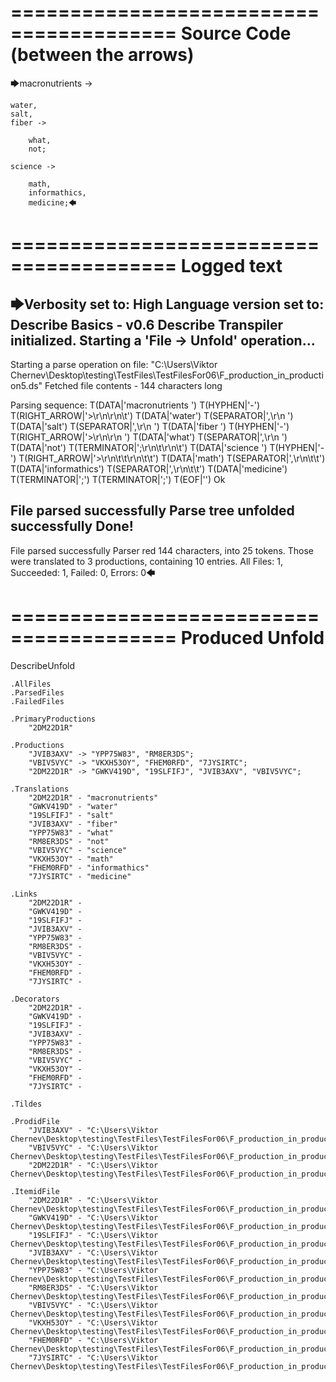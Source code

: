 ========================================
Source Code (between the arrows)
========================================

🡆macronutrients ->

	water,
    salt,
    fiber ->

        what,
        not;
	
	science ->
		
		math,
		informathics,
		medicine;🡄

========================================
Logged text
========================================

🡆Verbosity set to: High
Language version set to: Describe Basics - v0.6
Describe Transpiler initialized.
Starting a 'File -> Unfold' operation...
------------------------
Starting a parse operation on file: "C:\Users\Viktor Chernev\Desktop\testing\TestFiles\TestFilesFor06\F_production_in_production5.ds"
Fetched file contents - 144 characters long

Parsing sequence: T(DATA|'macronutrients ') T(HYPHEN|'-') T(RIGHT_ARROW|'>\r\n\r\n\t') T(DATA|'water') T(SEPARATOR|',\r\n    ') T(DATA|'salt') T(SEPARATOR|',\r\n    ') T(DATA|'fiber ') T(HYPHEN|'-') T(RIGHT_ARROW|'>\r\n\r\n        ') T(DATA|'what') T(SEPARATOR|',\r\n        ') T(DATA|'not') T(TERMINATOR|';\r\n\t\r\n\t') T(DATA|'science ') T(HYPHEN|'-') T(RIGHT_ARROW|'>\r\n\t\t\r\n\t\t') T(DATA|'math') T(SEPARATOR|',\r\n\t\t') T(DATA|'informathics') T(SEPARATOR|',\r\n\t\t') T(DATA|'medicine') T(TERMINATOR|';') T(TERMINATOR|';') T(EOF|'<EOF>') Ok

File parsed successfully
Parse tree unfolded successfully
Done!
------------------------
File parsed successfully
Parser red 144 characters, into 25 tokens.
Those were translated to 3 productions, containing 10 entries.
All Files: 1, Succeeded: 1, Failed: 0, Errors: 0🡄

========================================
Produced Unfold
========================================

DescribeUnfold

    .AllFiles
    .ParsedFiles
    .FailedFiles

    .PrimaryProductions
        "2DM22D1R" 

    .Productions
        "JVIB3AXV" -> "YPP75W83", "RM8ER3DS";
        "VBIV5VYC" -> "VKXH53OY", "FHEM0RFD", "7JYSIRTC";
        "2DM22D1R" -> "GWKV419D", "19SLFIFJ", "JVIB3AXV", "VBIV5VYC";

    .Translations
        "2DM22D1R" - "macronutrients"
        "GWKV419D" - "water"
        "19SLFIFJ" - "salt"
        "JVIB3AXV" - "fiber"
        "YPP75W83" - "what"
        "RM8ER3DS" - "not"
        "VBIV5VYC" - "science"
        "VKXH53OY" - "math"
        "FHEM0RFD" - "informathics"
        "7JYSIRTC" - "medicine"

    .Links
        "2DM22D1R" - 
        "GWKV419D" - 
        "19SLFIFJ" - 
        "JVIB3AXV" - 
        "YPP75W83" - 
        "RM8ER3DS" - 
        "VBIV5VYC" - 
        "VKXH53OY" - 
        "FHEM0RFD" - 
        "7JYSIRTC" - 

    .Decorators
        "2DM22D1R" - 
        "GWKV419D" - 
        "19SLFIFJ" - 
        "JVIB3AXV" - 
        "YPP75W83" - 
        "RM8ER3DS" - 
        "VBIV5VYC" - 
        "VKXH53OY" - 
        "FHEM0RFD" - 
        "7JYSIRTC" - 

    .Tildes

    .ProdidFile
        "JVIB3AXV" - "C:\Users\Viktor Chernev\Desktop\testing\TestFiles\TestFilesFor06\F_production_in_production5.ds"
        "VBIV5VYC" - "C:\Users\Viktor Chernev\Desktop\testing\TestFiles\TestFilesFor06\F_production_in_production5.ds"
        "2DM22D1R" - "C:\Users\Viktor Chernev\Desktop\testing\TestFiles\TestFilesFor06\F_production_in_production5.ds"

    .ItemidFile
        "2DM22D1R" - "C:\Users\Viktor Chernev\Desktop\testing\TestFiles\TestFilesFor06\F_production_in_production5.ds"
        "GWKV419D" - "C:\Users\Viktor Chernev\Desktop\testing\TestFiles\TestFilesFor06\F_production_in_production5.ds"
        "19SLFIFJ" - "C:\Users\Viktor Chernev\Desktop\testing\TestFiles\TestFilesFor06\F_production_in_production5.ds"
        "JVIB3AXV" - "C:\Users\Viktor Chernev\Desktop\testing\TestFiles\TestFilesFor06\F_production_in_production5.ds"
        "YPP75W83" - "C:\Users\Viktor Chernev\Desktop\testing\TestFiles\TestFilesFor06\F_production_in_production5.ds"
        "RM8ER3DS" - "C:\Users\Viktor Chernev\Desktop\testing\TestFiles\TestFilesFor06\F_production_in_production5.ds"
        "VBIV5VYC" - "C:\Users\Viktor Chernev\Desktop\testing\TestFiles\TestFilesFor06\F_production_in_production5.ds"
        "VKXH53OY" - "C:\Users\Viktor Chernev\Desktop\testing\TestFiles\TestFilesFor06\F_production_in_production5.ds"
        "FHEM0RFD" - "C:\Users\Viktor Chernev\Desktop\testing\TestFiles\TestFilesFor06\F_production_in_production5.ds"
        "7JYSIRTC" - "C:\Users\Viktor Chernev\Desktop\testing\TestFiles\TestFilesFor06\F_production_in_production5.ds"

